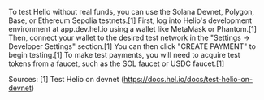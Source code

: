 To test Helio without real funds, you can use the Solana Devnet, Polygon, Base, or Ethereum Sepolia testnets.[1] First, log into Helio's development environment at app.dev.hel.io using a wallet like MetaMask or Phantom.[1] Then, connect your wallet to the desired test network in the "Settings -> Developer Settings" section.[1] You can then click "CREATE PAYMENT" to begin testing.[1] To make test payments, you will need to acquire test tokens from a faucet, such as the SOL faucet or USDC faucet.[1]

Sources:
[1] Test Helio on devnet (https://docs.hel.io/docs/test-helio-on-devnet)
